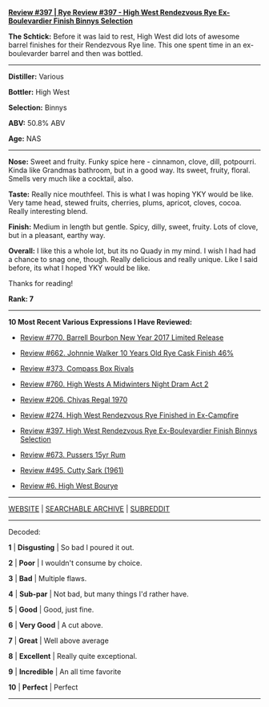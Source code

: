 
[**Review #397 | Rye Review #397 - High West Rendezvous Rye Ex-Boulevardier Finish Binnys Selection**]( https://t8ke.review/review-397-high-west-rendezvous-ex-boulevardier/)

**The Schtick:** Before it was laid to rest, High West did lots of awesome barrel finishes for their Rendezvous Rye line. This one spent time in an ex-boulevarder barrel and then was bottled.  

-----

**Distiller:** Various

**Bottler:** High West 

**Selection:** Binnys

**ABV:** 50.8% ABV

**Age:** NAS 

-----

**Nose:**  Sweet and fruity. Funky spice here - cinnamon, clove, dill, potpourri. Kinda like Grandmas bathroom, but in a good way. Its sweet, fruity, floral. Smells very much like a cocktail, also.   

**Taste:** Really nice mouthfeel. This is what I was hoping YKY would be like. Very tame head, stewed fruits, cherries, plums, apricot, cloves, cocoa. Really interesting blend.   

**Finish:** Medium in length but gentle. Spicy, dilly, sweet, fruity. Lots of clove, but in a pleasant, earthy way. 

**Overall:** I like this a whole lot, but its no Quady in my mind. I wish I had had a chance to snag one, though. Really delicious and really unique. Like I said before, its what I hoped YKY would be like. 

Thanks for reading!

**Rank: 7**

----- 

**10 Most Recent Various Expressions I Have Reviewed:** 

- [Review #770. Barrell Bourbon New Year 2017 Limited Release]( https://t8ke.review/review-770-barrell-bourbon-new-year-limited-edition-2017/) 

- [Review #662. Johnnie Walker 10 Years Old Rye Cask Finish 46%]( https://t8ke.review/review-662-johnnie-walker-select-cask-10-years-old-rye-cask-finish/) 

- [Review #373. Compass Box Rivals]( https://t8ke.review/review-373-compass-box-rivals/) 

- [Review #760. High Wests A Midwinters Night Dram Act 2]( https://t8ke.review/review-760-high-wests-a-midwinters-night-dram-act-2/) 

- [Review #206. Chivas Regal 1970]( https://t8ke.review/review-206-chivas-regal-12yr-1970/) 

- [Review #274. High West Rendezvous Rye Finished in Ex-Campfire]( https://t8ke.review/review-274-high-west-rendezvous-rye-ex-campfire/) 

- [Review #397. High West Rendezvous Rye Ex-Boulevardier Finish Binnys Selection]( https://t8ke.review/review-397-high-west-rendezvous-ex-boulevardier/) 

- [Review #673. Pussers 15yr Rum]( https://t8ke.review/review-673-pussers-15yr-rum/) 

- [Review #495. Cutty Sark (1961)]( https://t8ke.review/review-495-cutty-sark-1961/) 

- [Review #6. High West Bourye]( https://t8ke.review/review-6-high-west-bourye-2015/) 

-----

[WEBSITE](https://t8ke.review) | [SEARCHABLE ARCHIVE](https://t8ke.review/review-archive/) | [SUBREDDIT](https://reddit.com/r/t8kereviews)

-----

Decoded:

**1** | **Disgusting** | So bad I poured it out.

**2** | **Poor** | I wouldn't consume by choice.

**3** | **Bad** | Multiple flaws.

**4** | **Sub-par** | Not bad, but many things I'd rather have.

**5** | **Good** | Good, just fine.

**6** | **Very Good** | A cut above.

**7** | **Great** | Well above average

**8** | **Excellent** | Really quite exceptional.

**9** | **Incredible** | An all time favorite

**10** | **Perfect** | Perfect

----

